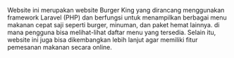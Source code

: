 Website ini merupakan website Burger King yang dirancang menggunakan framework Laravel (PHP) dan berfungsi untuk menampilkan berbagai menu makanan cepat saji seperti burger, minuman, dan paket hemat lainnya.
 di mana pengguna bisa melihat-lihat daftar menu yang tersedia. Selain itu, website ini juga bisa dikembangkan lebih lanjut agar memiliki fitur pemesanan makanan secara online.
